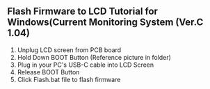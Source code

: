 ## Flash Firmware to LCD Tutorial for Windows(Current Monitoring System (Ver.C 1.04)

1. Unplug LCD screen from PCB board
2. Hold Down BOOT Button (Reference picture in folder)
3. Plug in your PC's USB-C cable into LCD Screen
4. Release BOOT Button
5. Click Flash.bat file to flash firmware
